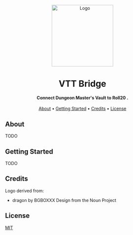 <div align="center">
    <br>
    <a href="https://github.com/averycrespi/vtt-bridge">
        <img src="https://raw.githubusercontent.com/averycrespi/vtt-bridge/master/public/logo.png" alt="Logo" width="200">
    </a>
    <br>
    <h1>VTT Bridge</h1>
</div>

<div align="center">
    <h4>Connect Dungeon Master's Vault to Roll20 .</h4>
</div>

<div align="center">
    <a href="#about">About</a> •
    <a href="#getting-started">Getting Started</a> •
    <a href="#credits">Credits</a> •
    <a href="#license">License</a>
</div>

## About

TODO

## Getting Started

TODO

## Credits

Logo derived from:

- dragon by BGBOXXX Design from the Noun Project

## License

[MIT](https://choosealicense.com/licenses/mit/)
